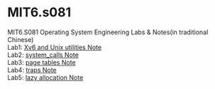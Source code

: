 # MIT6.s081
MIT6.S081 Operating System Engineering Labs & Notes(in traditional Chinese)   
Lab1: [Xv6 and Unix utilities Note](https://hackmd.io/@Chang-Chia-Chi/Sy2nHUGtt)    
Lab2: [system_calls Note](https://hackmd.io/@Chang-Chia-Chi/rJUgZ6bqK)      
Lab3: [page tables Note](https://hackmd.io/@Chang-Chia-Chi/rkPuUJVaY)     
Lab4: [traps Note](https://hackmd.io/@Chang-Chia-Chi/ByMQlIzAY)     
Lab5: [lazy allocation Note](https://hackmd.io/@Chang-Chia-Chi/SyVVrPBRt)     
